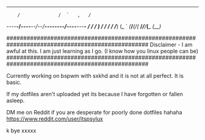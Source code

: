 ______________________________________________
        /              /  `   ,   /           
----__-/----__--_/_--_/__--------/----__---__-
  /   /   /   ) /    /      /   /   /___) (_ `
_(___/___(___/_(_ __/______/___/___(___ _(__)_
 
##################################################################################################
Disclaimer - I am awful at this. I am just learning as I go. (I know how you linux people can be)
##################################################################################################

Currently working on bspwm with sxkhd and it is not at all perfect. It is basic.

If my dotfiles aren't uploaded yet its because I have forgotten or fallen asleep.

DM me on Reddit if you are desperate for poorly done dotfiles hahaha
https://www.reddit.com/user/itspsylux

k bye xxxxx

